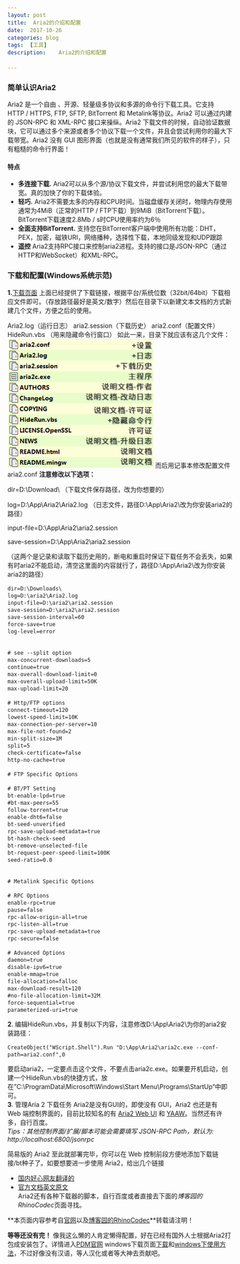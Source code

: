 ```yaml
---	
layout: post   
title: 	Aria2的介绍和配置		
date:  2017-10-26        	 
categories: blog 	 
tags:  [工具]       	
description: 	Aria2的介绍和配置      		
 
---      
```

### 简单认识Aria2　　　
Aria2 是一个自由 、开源、轻量级多协议和多源的命令行下载工具。它支持 HTTP / HTTPS, FTP, SFTP, BitTorrent 和 Metalink等协议。Aria2 可以通过内建的 JSON-RPC 和 XML-RPC 接口来操纵。Aria2 下载文件的时候，自动验证数据块，它可以通过多个来源或者多个协议下载一个文件，并且会尝试利用你的最大下载带宽。Aria2 没有 GUI 图形界面（也就是没有通常我们所见的软件的样子），只有粗糙的命令行界面！
#### 特点	
- **多连接下载.** Aria2可以从多个源/协议下载文件，并尝试利用您的最大下载带宽。真的加快了你的下载体验。
- **轻巧.** Aria2不需要太多的内存和CPU时间。当磁盘缓存关闭时，物理内存使用通常为4MiB（正常的HTTP / FTP下载）到9MiB（BitTorrent下载）。BitTorrent下载速度2.8Mb / s时CPU使用率约为6％
- **全面支持BitTorrent.** 支持您在BitTorrent客户端中使用所有功能：DHT，PEX，加密，磁铁URI，网络播种，选择性下载，本地同级发现和UDP跟踪
- **遥控** Aria2支持RPC接口来控制aria2进程。支持的接口是JSON-RPC（通过HTTP和WebSocket）和XML-RPC。	  
     
### 下载和配置(Windows系统示范)	
**1.**[下载页面](https://github.com/aria2/aria2/releases/tag/release-1.33.0)
上面已经提供了下载链接，根据平台/系统位数（32bit/64bit）下载相应文件即可。（存放路径最好是英文/数字）然后在目录下以新建文本文档的方式新建几个文件，方便之后的使用。

Aria2.log（运行日志）
aria2.session（下载历史）
aria2.conf（配置文件）
HideRun.vbs （用来隐藏命令行窗口）
如此一来，目录下就应该有这几个文件：
![aria2](aria2.png)
而后用记事本修改配置文件 aria2.conf
**注意修改以下选项：**

dir=D:\Download\ （下载文件保存路径，改为你想要的）

log=D:\App\Aria2\Aria2.log （日志文件，路径D:\App\Aria2\改为你安装aria2的路径）

input-file=D:\App\Aria2\aria2.session

save-session=D:\App\Aria2\aria2.session

（这两个是记录和读取下载历史用的，断电和重启时保证下载任务不会丢失，如果有时aria2不能启动，清空这里面的内容就行了，路径D:\App\Aria2\改为你安装aria2的路径）


```
dir=D:\Downloads\
log=D:\aria2\Aria2.log 
input-file=D:\aria2\aria2.session
save-session=D:\aria2\aria2.session
save-session-interval=60
force-save=true
log-level=error


# see --split option
max-concurrent-downloads=5
continue=true
max-overall-download-limit=0
max-overall-upload-limit=50K
max-upload-limit=20

# Http/FTP options
connect-timeout=120
lowest-speed-limit=10K
max-connection-per-server=10
max-file-not-found=2
min-split-size=1M
split=5
check-certificate=false
http-no-cache=true

# FTP Specific Options

# BT/PT Setting
bt-enable-lpd=true
#bt-max-peers=55
follow-torrent=true
enable-dht6=false
bt-seed-unverified
rpc-save-upload-metadata=true
bt-hash-check-seed
bt-remove-unselected-file
bt-request-peer-speed-limit=100K
seed-ratio=0.0


# Metalink Specific Options

# RPC Options
enable-rpc=true
pause=false
rpc-allow-origin-all=true
rpc-listen-all=true
rpc-save-upload-metadata=true
rpc-secure=false

# Advanced Options
daemon=true
disable-ipv6=true
enable-mmap=true
file-allocation=falloc 
max-download-result=120
#no-file-allocation-limit=32M
force-sequential=true
parameterized-uri=true
```
**2**. 编辑HideRun.vbs，并复制以下内容，注意修改D:\App\Aria2\为你的aria2安装路径：

```text
CreateObject("WScript.Shell").Run "D:\App\Aria2\aria2c.exe --conf-path=aria2.conf",0

```

要启动aria2，一定要点击这个文件，不要点击aria2c.exe。如果要开机启动，创建一个HideRun.vbs的快捷方式，放在”C:\ProgramData\Microsoft\Windows\Start Menu\Programs\StartUp“中即可。       
**3**. 管理Aria 2 下载任务
Aria2是没有GUI的，即使没有 GUI，Aria2 也还是有 Web 端控制界面的，目前比较知名的有 [Aria2 Web UI](http://ziahamza.github.io/webui-aria2/ "RhinoCodec") 和 [YAAW](http://aria2c.com/)。当然还有许多，自行百度。    
_Tips：其他控制界面/扩展/脚本可能会需要填写 JSON-RPC Path，默认为: http://localhost:6800/jsonrpc_   

简易版的 Aria2 至此就部署完毕，你可以在 Web 控制前段方便地添加下载链接/bt种子了。如要想要进一步使用 Aria2，给出几个链接      
- [国内好心网友翻译的](http://sydi.org/posts/linux/aria2c-usage-sample-cns.html#fn.1)     
- [官方文档英文原文](https://aria2.github.io/manual/en/html/aria2c.html)   
Aria2还有各种下载器的脚本，自行百度或者直接去下面的*博客园的RhinoCodec*页面寻找。     
        
**本页面内容参考自[官网](https://aria2.github.io/)以及[博客园的RhinoCodec](http://www.cnblogs.com/RhinoC/p/aria2.html#)**转载请注明！
       
**等等还没有完！** 像我这么懒的人肯定懒得配置，好在已经有国外人士根据Aria2打包成安装包了。详情进入[PDM官网](https://persepolisdm.github.io/) windows下载页面[下载](https://github.com/persepolisdm/persepolis/releases)和[windows下使用方法](https://github.com/persepolisdm/persepolis/wiki/Microsoft-Windows)，不过好像没有汉语，等人汉化或者等大神去贡献吧。  




